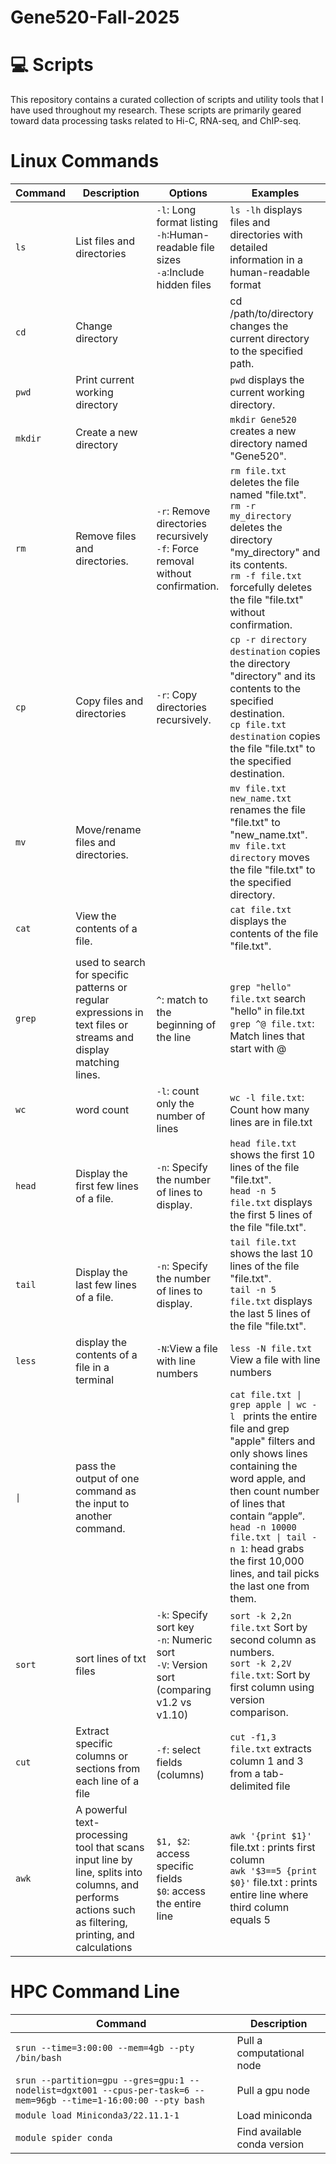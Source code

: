# Gene520-Fall-2025


# 💻 Scripts

This repository contains a curated collection of scripts and utility tools that I have used throughout my research. These scripts are primarily geared toward data processing tasks related to Hi-C, RNA-seq, and ChIP-seq.



# Linux Commands 

|Command| Description | Options| Examples |
| --------------- | ----------------- | --------------- | ----------------- |
|`ls` | List files and directories  | `-l`: Long format listing <br> `-h`:Human-readable file sizes <br> `-a`:Include hidden files | `ls -lh` displays files and directories with detailed information in a human-readable format |
|`cd`| Change directory   | | cd /path/to/directory changes the current directory to the specified path. |
|`pwd`|Print current working directory | | `pwd` displays the current working directory. |
|`mkdir`| Create a new directory | | `mkdir Gene520` creates a new directory named "Gene520". |
|`rm`| Remove files and directories.	 | `-r`: Remove directories recursively <br> `-f`: Force removal without confirmation.|`rm file.txt`  deletes the file named "file.txt".<br> `rm -r my_directory` deletes the directory "my_directory" and its contents. <br> `rm -f file.txt` forcefully deletes the file "file.txt" without confirmation. |
|`cp` | Copy files and directories| `-r`: Copy directories recursively. |`cp -r directory destination`  copies the directory "directory" and its contents to the specified destination. <br> `cp file.txt destination`  copies the file "file.txt" to the specified destination. | 
|`mv` | Move/rename files and directories.|  |`mv file.txt new_name.txt` renames the file "file.txt" to "new_name.txt". <br> `mv file.txt directory` moves the file "file.txt" to the specified directory. | 	
|`cat`| View the contents of a file.	 |	| `cat file.txt`  displays the contents of the file "file.txt". |
|`grep`| used to search for specific patterns or regular expressions in text files or streams and display matching lines.| `^`: match to the beginning of the line | `grep "hello" file.txt` search "hello" in file.txt <br> `grep ^@ file.txt`: Match lines that start with @| 
|`wc`| word count |`-l`: count only the number of lines | `wc -l file.txt`: Count how many lines are in file.txt | 
|`head`| Display the first few lines of a file.	| `-n`: Specify the number of lines to display. | `head file.txt` shows the first 10 lines of the file "file.txt". <br> `head -n 5 file.txt`  displays the first 5 lines of the file "file.txt". | 
|`tail`| Display the last few lines of a file. |`-n`: Specify the number of lines to display.| `tail file.txt` shows the last 10 lines of the file "file.txt". <br> `tail -n 5 file.txt` displays the last 5 lines of the file "file.txt".| 
|`less`| display the contents of a file in a terminal | `-N`:View a file with line numbers | `less -N file.txt` View a file with line numbers | 
|`\|`|pass the output of one command as the input to another command.| | `cat file.txt \| grep apple \| wc -l ` prints the entire file and grep "apple" filters and only shows lines containing the word apple, and then count number of lines that contain “apple”. <br> `head -n 10000 file.txt \| tail -n 1`: head grabs the first 10,000 lines, and tail picks the last one from them. | 
|`sort`|sort lines of txt files| `-k`: Specify sort key <br> `-n`: Numeric sort <br> `-V`: Version sort (comparing v1.2 vs v1.10) | `sort -k 2,2n file.txt` Sort by second column as numbers. <br> `sort -k 2,2V file.txt`: Sort by first column using version comparison. | 
|`cut`|Extract specific columns or sections from each line of a file | `-f`: select fields (columns)| `cut -f1,3 file.txt` extracts column 1 and 3 from a tab-delimited file|
|`awk`|A powerful text-processing tool that scans input line by line, splits into columns, and performs actions such as filtering, printing, and calculations | `$1, $2`: access specific fields <br> `$0`: access the entire line <br>  | `awk '{print $1}'` file.txt : prints first column <br>  `awk '$3==5 {print $0}'` file.txt : prints entire line where third column equals 5 | 
 







# HPC Command Line

|Command| Description |
| --------------- | ----------------- |
|`srun --time=3:00:00 --mem=4gb --pty /bin/bash` | Pull a computational node  |
| `srun --partition=gpu --gres=gpu:1 --nodelist=dgxt001 --cpus-per-task=6 --mem=96gb --time=1-16:00:00 --pty bash`| Pull a gpu node |
|`module load Miniconda3/22.11.1-1`   | Load miniconda |
|`module spider conda` | Find available conda version |


